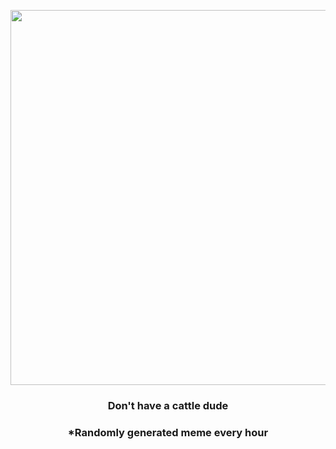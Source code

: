 <p align="center">
        <img src="https://i.redd.it/e4nnhvl8pwo81.jpg" width="600" height="600">
        </p>
        <h3 align="center">Don't have a cattle dude</h3>
        <h3 align="center">*Randomly generated meme every hour</h3>
    